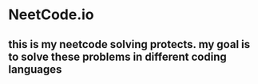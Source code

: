 
# NeetCode.io

## this is my neetcode solving protects. my goal is to solve these problems in different coding languages